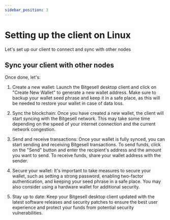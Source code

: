 ```yaml
---
sidebar_position: 3
---
```


# Setting up the client on Linux

Let's set up our client to connect and sync with other nodes

## Sync your client with other nodes

Once done, let's:

1. Create a new wallet: Launch the Bitgesell desktop client and click on "Create New Wallet" to generate a new wallet address. Make sure to backup your wallet seed phrase and keep it in a safe place, as this will be needed to restore your wallet in case of data loss.

2. Sync the blockchain: Once you have created a new wallet, the client will start syncing with the Bitgesell network. This may take some time depending on the speed of your internet connection and the current network congestion.

3. Send and receive transactions: Once your wallet is fully synced, you can start sending and receiving Bitgesell transactions. To send funds, click on the "Send" button and enter the recipient's address and the amount you want to send. To receive funds, share your wallet address with the sender.

4. Secure your wallet: It's important to take measures to secure your wallet, such as setting a strong password, enabling two-factor authentication, and keeping your seed phrase in a safe place. You may also consider using a hardware wallet for additional security.

5. Stay up to date: Keep your Bitgesell desktop client updated with the latest software releases and security patches to ensure the best user experience and protect your funds from potential security vulnerabilities.